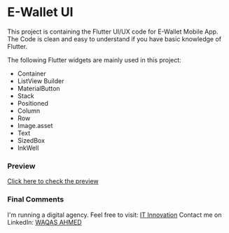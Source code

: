 
# E-Wallet UI
This project is containing the Flutter UI/UX code for E-Wallet Mobile App. The Code is clean and easy to understand if
you have basic knowledge of Flutter.

The following Flutter widgets are mainly used in this project:
- Container
- ListView Builder
- MaterialButton
- Stack
- Positioned
- Column
- Row
- Image.asset
- Text
- SizedBox
- InkWell

### Preview
[Click here to check the preview](https://www.behance.net/gallery/134153763/E-Wallet-MObile-App-UIUX)

### Final Comments
I'm running a digital agency. Feel free to visit: [IT Innovation](https://itinnovation.pk/)
Contact me on LinkedIn: [WAQAS AHMED](https://linkedin.com/in/waqasahmed26)